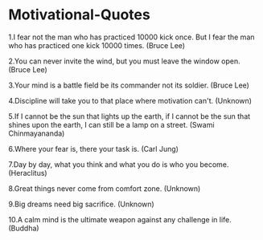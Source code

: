 # Motivational-Quotes
1.I fear not the man who has practiced 10000 kick once. But I fear the man who has practiced one kick 10000 times. (Bruce Lee)

2.You can never invite the wind, but you must leave the window open.  (Bruce Lee)

3.Your mind is a battle field be its commander not its soldier.  (Bruce Lee)

4.Discipline will take you to that place where motivation can't. (Unknown)

5.If I cannot be the sun that lights up the earth, if I cannot be the sun that shines upon the earth, I can still be a lamp on a street. (Swami Chinmayananda)

6.Where your fear is, there your task is. (Carl Jung)

7.Day by day, what you think and what you do is who you become. (Heraclitus)

8.Great things never come from comfort zone. (Unknown)

9.Big dreams need big sacrifice. (Unknown)

10.A calm mind is the ultimate weapon against any challenge in life.(Buddha)


